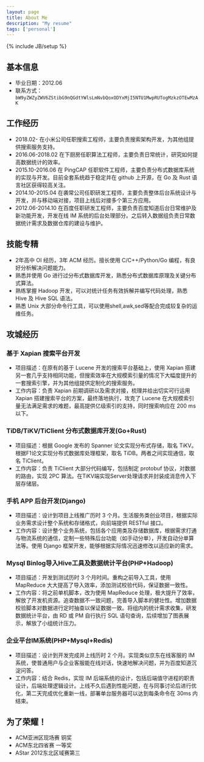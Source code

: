 ```yaml
---
layout: page
title: About Me
description: "My resume"
tags: ['personal']
---
```

{% include JB/setup %}

## 基本信息
- 毕业日期：2012.06
- 联系方式：`bW9yZWZyZWV6ZStibG9nQGdtYWlsLmNvbQoxODYxMjI5NTU1MwpRUTogMzkzOTEwMzAK`

## 工作经历
- 2018.02-  在小米公司任职搜索工程师，主要负责搜索架构开发，为其他组提供搜索服务支持。
- 2016.06-2018.02  在下厨房任职算法工程师，主要负责日常统计，研究如何提高数据统计的效率。
- 2015.10-2016.06  在 PingCAP 任职软件工程师，主要负责分布式数据库系统的实现与开发。目前全套系统趋于稳定并在 github 上开源，在 Go 及 Rust 语言社区获得较高关注。
- 2014.10-2015.04  在袭常公司任职研发工程师，主要负责整体后台系统设计与开发，并与移动端对接，项目上线后对接多个第三方应用。
- 2012.06-2014.10 在百度任职研发工程师，主要负责百度知道后台日常维护及新功能开发，开发在线 IM 系统的后台处理部分。之后转入数据组负责日常数据统计需求及数据仓库的建设与维护。

## 技能专精
- 2年高中 OI 经历，3年 ACM 经历。擅长使用 C/C++/Python/Go 编程，有良好分析解决问题能力。
- 熟悉并使用 Go 进行过分布式数据库开发，熟悉分布式数据库原理及关键分布式算法。
- 熟练掌握 Hadoop 开发，可以对统计任务有效拆解并编写代码处理，熟悉 Hive 及 Hive SQL 语法。
- 熟悉 Unix 大部分命令行工具，可以使用shell,awk,sed等配合完成较复杂的运维任务。

## 攻城经历
### 基于 Xapian 搜索平台开发
- 项目描述：在原有的基于 Lucene 开发的搜索平台基础上，使用 Xapian 搭建另一套几乎支持相同功能，但搜索效率在大规模索引量的情况下大幅度提升的一套搜索引擎，并为其他组提供定制化的搜索服务。
- 工作内容：负责 Xapian 前期调研以及需求对接，梳理并给出切实可行运用 Xapian 搭建搜索平台的方案，最终落地执行，攻克了 Lucene 在大规模索引量无法满足需求的难题，最高提供亿级索引的支持，同时搜索响应在 200 ms 以下。

### TiDB/TiKV/TiClient 分布式数据库开发(Go+Rust)
- 项目描述：根据 Google 发布的 Spanner 论文实现分布式存储，取名 TiKV。根据F1论文实现分布式数据库处理框架，取名 TiDB。两者之间实现通信，取名 TiClient。
- 工作内容：负责 TiClient 大部分代码编写，包括制定 protobuf 协议，对数据的路由，实现 2PC 算法。在TiKV端实现Server处理请求并封装成消息传入下层存储层。

### 手机 APP 后台开发(Django)
- 项目描述：设计到项目上线推广历时 3 个月。生活服务类创业项目，根据实际业务需求设计整个系统和存储格式，向前端提供 RESTful 接口。
- 工作内容：设计整个业务系统，包括各个应用类及存储数据库，根据需求打通与物流系统的通信，定制一些特殊后台功能（如手动分单），开发自动分单算法等。使用 Django 框架开发，能够根据实际情况迅速修改以适应新的需求。

### Mysql Binlog导入Hive工具及数据统计平台(PHP+Hadoop)
- 项目描述：开发到测试历时 3 个月时间。重构之前导入工具，使用 MapReduce 大大提高了导入效率，添加测试校验代码，保证数据一致性。
- 工作内容：将之前单机脚本，改为使用 MapReduce 处理，极大提升了效率，解放了开发机资源。追查数据不一致问题，完善导入脚本的健壮性。增加数据校验脚本对数据进行定时抽查以保证数据一致。将组内的统计需求收集，研发数据统计平台，由 RD 或 PM 自行执行 SQL 语句查询，后续增加了图表展示，解放了小组统计压力。

### 企业平台IM系统(PHP+Mysql+Redis)
- 项目描述：设计到开发完成并上线历时 2 个月。实现类似京东在线客服的 IM 系统，使普通用户与企业客服能在线对话，快速地解决问题，并为百度知道沉淀问答。
- 工作内容：结合 Redis，实现 IM 后端系统的设计，包括后端值守进程的职责设计，后端处理逻辑设计。上线不久后遇到性能问题，在与同事讨论后进行优化，第二天完成优化重新一线，部署单台服务器可以达到每条命令在 30ms 内结束。

## 为了荣耀！
- ACM亚洲区现场赛 铜奖
- ACM东北四省赛 一等奖
- AStar 2012东北区域赛第三

